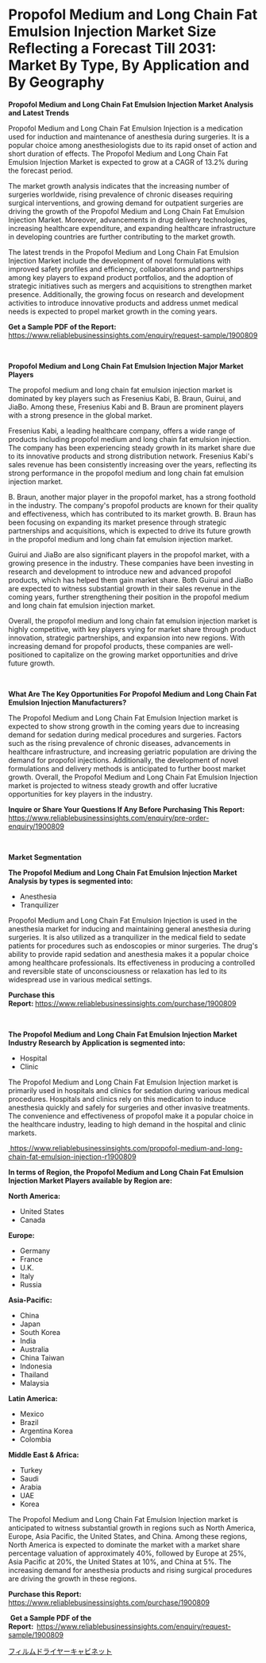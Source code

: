 <p><h1>Propofol Medium and Long Chain Fat Emulsion Injection Market Size Reflecting a Forecast Till 2031: Market By Type, By Application and By Geography</h1></p><p><strong>Propofol Medium and Long Chain Fat Emulsion Injection Market Analysis and Latest Trends</strong></p>
<p><p>Propofol Medium and Long Chain Fat Emulsion Injection is a medication used for induction and maintenance of anesthesia during surgeries. It is a popular choice among anesthesiologists due to its rapid onset of action and short duration of effects. The Propofol Medium and Long Chain Fat Emulsion Injection Market is expected to grow at a CAGR of 13.2% during the forecast period.</p><p>The market growth analysis indicates that the increasing number of surgeries worldwide, rising prevalence of chronic diseases requiring surgical interventions, and growing demand for outpatient surgeries are driving the growth of the Propofol Medium and Long Chain Fat Emulsion Injection Market. Moreover, advancements in drug delivery technologies, increasing healthcare expenditure, and expanding healthcare infrastructure in developing countries are further contributing to the market growth.</p><p>The latest trends in the Propofol Medium and Long Chain Fat Emulsion Injection Market include the development of novel formulations with improved safety profiles and efficiency, collaborations and partnerships among key players to expand product portfolios, and the adoption of strategic initiatives such as mergers and acquisitions to strengthen market presence. Additionally, the growing focus on research and development activities to introduce innovative products and address unmet medical needs is expected to propel market growth in the coming years.</p></p>
<p><strong>Get a Sample PDF of the Report:&nbsp;</strong> <a href="https://www.reliablebusinessinsights.com/enquiry/request-sample/1900809">https://www.reliablebusinessinsights.com/enquiry/request-sample/1900809</a></p>
<p>&nbsp;</p>
<p><strong>Propofol Medium and Long Chain Fat Emulsion Injection Major Market Players</strong></p>
<p><p>The propofol medium and long chain fat emulsion injection market is dominated by key players such as Fresenius Kabi, B. Braun, Guirui, and JiaBo. Among these, Fresenius Kabi and B. Braun are prominent players with a strong presence in the global market.</p><p>Fresenius Kabi, a leading healthcare company, offers a wide range of products including propofol medium and long chain fat emulsion injection. The company has been experiencing steady growth in its market share due to its innovative products and strong distribution network. Fresenius Kabi's sales revenue has been consistently increasing over the years, reflecting its strong performance in the propofol medium and long chain fat emulsion injection market.</p><p>B. Braun, another major player in the propofol market, has a strong foothold in the industry. The company's propofol products are known for their quality and effectiveness, which has contributed to its market growth. B. Braun has been focusing on expanding its market presence through strategic partnerships and acquisitions, which is expected to drive its future growth in the propofol medium and long chain fat emulsion injection market.</p><p>Guirui and JiaBo are also significant players in the propofol market, with a growing presence in the industry. These companies have been investing in research and development to introduce new and advanced propofol products, which has helped them gain market share. Both Guirui and JiaBo are expected to witness substantial growth in their sales revenue in the coming years, further strengthening their position in the propofol medium and long chain fat emulsion injection market.</p><p>Overall, the propofol medium and long chain fat emulsion injection market is highly competitive, with key players vying for market share through product innovation, strategic partnerships, and expansion into new regions. With increasing demand for propofol products, these companies are well-positioned to capitalize on the growing market opportunities and drive future growth.</p></p>
<p>&nbsp;</p>
<p><strong>What Are The Key Opportunities For Propofol Medium and Long Chain Fat Emulsion Injection Manufacturers?</strong></p>
<p><p>The Propofol Medium and Long Chain Fat Emulsion Injection market is expected to show strong growth in the coming years due to increasing demand for sedation during medical procedures and surgeries. Factors such as the rising prevalence of chronic diseases, advancements in healthcare infrastructure, and increasing geriatric population are driving the demand for propofol injections. Additionally, the development of novel formulations and delivery methods is anticipated to further boost market growth. Overall, the Propofol Medium and Long Chain Fat Emulsion Injection market is projected to witness steady growth and offer lucrative opportunities for key players in the industry.</p></p>
<p><strong>Inquire or Share Your Questions If Any Before Purchasing This Report:</strong> <a href="https://www.reliablebusinessinsights.com/enquiry/pre-order-enquiry/1900809">https://www.reliablebusinessinsights.com/enquiry/pre-order-enquiry/1900809</a></p>
<p>&nbsp;</p>
<p><strong>Market Segmentation</strong></p>
<p><strong>The Propofol Medium and Long Chain Fat Emulsion Injection Market Analysis by types is segmented into:</strong></p>
<p><ul><li>Anesthesia</li><li>Tranquilizer</li></ul></p>
<p><p>Propofol Medium and Long Chain Fat Emulsion Injection is used in the anesthesia market for inducing and maintaining general anesthesia during surgeries. It is also utilized as a tranquilizer in the medical field to sedate patients for procedures such as endoscopies or minor surgeries. The drug's ability to provide rapid sedation and anesthesia makes it a popular choice among healthcare professionals. Its effectiveness in producing a controlled and reversible state of unconsciousness or relaxation has led to its widespread use in various medical settings.</p></p>
<p><strong>Purchase this Report:&nbsp;</strong><a href="https://www.reliablebusinessinsights.com/purchase/1900809">https://www.reliablebusinessinsights.com/purchase/1900809</a></p>
<p>&nbsp;</p>
<p><strong>The Propofol Medium and Long Chain Fat Emulsion Injection Market Industry Research by Application is segmented into:</strong></p>
<p><ul><li>Hospital</li><li>Clinic</li></ul></p>
<p><p>The Propofol Medium and Long Chain Fat Emulsion Injection market is primarily used in hospitals and clinics for sedation during various medical procedures. Hospitals and clinics rely on this medication to induce anesthesia quickly and safely for surgeries and other invasive treatments. The convenience and effectiveness of propofol make it a popular choice in the healthcare industry, leading to high demand in the hospital and clinic markets.</p></p>
<p><a href="https://www.reliablebusinessinsights.com/propofol-medium-and-long-chain-fat-emulsion-injection-r1900809">&nbsp;https://www.reliablebusinessinsights.com/propofol-medium-and-long-chain-fat-emulsion-injection-r1900809</a></p>
<p><strong>In terms of Region, the Propofol Medium and Long Chain Fat Emulsion Injection Market Players available by Region are:</strong></p>
<p>
    <p> <strong> North America: </strong>
        <ul>
            <li>United States</li>
            <li>Canada</li>
        </ul>
        </p> 
    <p> <strong> Europe: </strong>
        <ul>
            <li>Germany</li>
            <li>France</li>
            <li>U.K.</li>
            <li>Italy</li>
            <li>Russia</li>
        </ul>
        </p> 
    <p> <strong> Asia-Pacific: </strong>
        <ul>
            <li>China</li>
            <li>Japan</li>
            <li>South Korea</li>
            <li>India</li>
            <li>Australia</li>
            <li>China Taiwan</li>
            <li>Indonesia</li>
            <li>Thailand</li>
            <li>Malaysia</li>
        </ul>
        </p> 
    <p> <strong> Latin America: </strong>
        <ul>
            <li>Mexico</li>
            <li>Brazil</li>
            <li>Argentina Korea</li>
            <li>Colombia</li>
        </ul>
        </p> 
    <p> <strong> Middle East & Africa: </strong>
        <ul>
            <li>Turkey</li>
            <li>Saudi</li>
            <li>Arabia</li>
            <li>UAE</li>
            <li>Korea</li>
        </ul>
    </p>
    </p>
<p><p>The Propofol Medium and Long Chain Fat Emulsion Injection market is anticipated to witness substantial growth in regions such as North America, Europe, Asia Pacific, the United States, and China. Among these regions, North America is expected to dominate the market with a market share percentage valuation of approximately 40%, followed by Europe at 25%, Asia Pacific at 20%, the United States at 10%, and China at 5%. The increasing demand for anesthesia products and rising surgical procedures are driving the growth in these regions.</p></p>
<p><strong>Purchase this Report: </strong><a href="https://www.reliablebusinessinsights.com/purchase/1900809">https://www.reliablebusinessinsights.com/purchase/1900809</a></p>
<p>&nbsp;<strong>Get a Sample PDF of the Report:&nbsp;&nbsp;</strong><a href="https://www.reliablebusinessinsights.com/enquiry/request-sample/1900809">https://www.reliablebusinessinsights.com/enquiry/request-sample/1900809</a></p>
<p><strong></strong></p>
<p><p><a href="https://github.com/Fatimaklein1/Market-Research-Report-List-2/blob/main/7797454179338.md">フィルムドライヤーキャビネット</a></p></p>